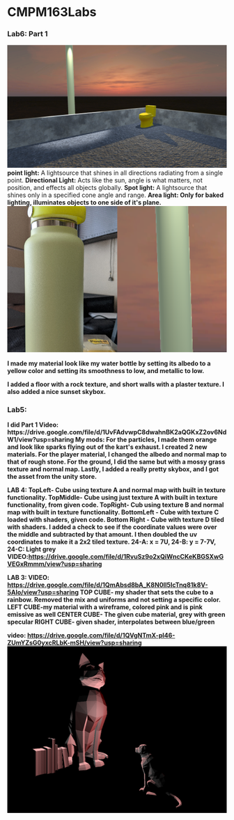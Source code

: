 # CMPM163Labs
<h3>Lab6: Part 1</h3>

![](images/labss.png)
<b>point light:</b> A lightsource that shines in all directions radiating from a single point. <b>Directional Light:</b> Acts like the sun, angle is what matters, not position, and effects all objects globally. <b>Spot light:</b> A lightsource that shines only in a specified cone angle and range. <b>Area light:<b/> Only for baked lighting, illuminates objects to one side of it's plane.
![](images/comparison.png)
<p>I made my material look like my water bottle by setting its albedo to a yellow color and setting its smoothness to low, and metallic to low.</p>
  <p>I added a floor with a rock texture, and short walls with a plaster texture. I also added a nice sunset skybox.</p>
  





<h3>Lab5: </h3>
I did Part 1
Video: https://drive.google.com/file/d/1UvFAdvwpC8dwahnBK2aQGKxZ2ov6NdW1/view?usp=sharing
My mods: For the particles, I made them orange and look like sparks flying out of the kart's exhaust. I created 2 new materials. For the player material, I changed the albedo and normal map to that of rough stone. For the ground, I did the same but with a mossy grass texture and normal map. Lastly, I added a really pretty skybox, and I got the asset from the unity store.


LAB 4: TopLeft- Cube using texture A and normal map with built in texture functionality. 
TopMiddle- Cube using just texture A with built in texture functionality, from given code.
TopRight- Cub using texture B and normal map with built in texture functionality.
BottomLeft - Cube with texture C loaded with shaders, given code.
Bottom Right - Cube with texture D tiled with shaders. I added a check to see if the coordinate values were over the middle and subtracted by that amount. I then doubled the uv coordinates to make it a 2x2 tiled texture.
24-A: x = 7U, 24-B: y = 7-7V, 24-C: Light grey
VIDEO:https://drive.google.com/file/d/1RvuSz9o2xQiWncCKeKBGSXwGVEGxRmmm/view?usp=sharing


LAB 3:
  VIDEO: https://drive.google.com/file/d/1QmAbsd8bA_K8N0Il5IcTnq81k8V-5Alo/view?usp=sharing
 TOP CUBE- my shader that sets the cube to a rainbow. Removed the mix and uniforms and not setting a specific color.
  LEFT CUBE-my material with a wireframe, colored pink and is pink emissive as well
  CENTER CUBE- The given cube material, grey with green specular
  RIGHT CUBE- given shader, interpolates between blue/green



video: https://drive.google.com/file/d/1QVgNTmX-pl46-ZUmYZsG0yxcRLbK-mSH/view?usp=sharing
![](images/lab2part2.png)
